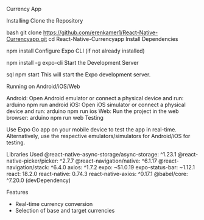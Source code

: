 Currency App

Installing
Clone the Repository

bash
git clone https://github.com/erenkamer1/React-Native-Currencyapp.git
cd React-Native-Currencyapp
Install Dependencies


npm install
Configure Expo CLI (if not already installed)


npm install -g expo-cli
Start the Development Server

sql
npm start
This will start the Expo development server.

Running on Android/iOS/Web

Android: Open Android emulator or connect a physical device and run:
arduino
npm run android
iOS: Open iOS simulator or connect a physical device and run:
arduino
npm run ios
Web: Run the project in the web browser:
arduino
npm run web
Testing

Use Expo Go app on your mobile device to test the app in real-time.
Alternatively, use the respective emulators/simulators for Android/iOS for testing.

Libraries Used
@react-native-async-storage/async-storage: ^1.23.1
@react-native-picker/picker: ^2.7.7
@react-navigation/native: ^6.1.17
@react-navigation/stack: ^6.4.0
axios: ^1.7.2
expo: ~51.0.19
expo-status-bar: ~1.12.1
react: 18.2.0
react-native: 0.74.3
react-native-axios: ^0.17.1
@babel/core: ^7.20.0 (devDependency)

Features
- Real-time currency conversion
- Selection of base and target currencies






